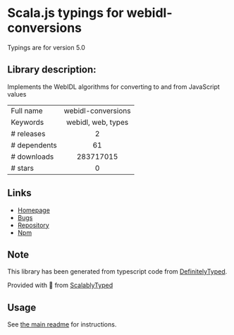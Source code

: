 
# Scala.js typings for webidl-conversions

Typings are for version 5.0

## Library description:
Implements the WebIDL algorithms for converting to and from JavaScript values

|                    |                 |
| ------------------ | :-------------: |
| Full name          | webidl-conversions |
| Keywords           | webidl, web, types |
| # releases         | 2 |
| # dependents       | 61 |
| # downloads        | 283717015 |
| # stars            | 0 |

## Links
- [Homepage](https://github.com/jsdom/webidl-conversions#readme)
- [Bugs](https://github.com/jsdom/webidl-conversions/issues)
- [Repository](https://github.com/jsdom/webidl-conversions)
- [Npm](https://www.npmjs.com/package/webidl-conversions)
    


## Note
This library has been generated from typescript code from [DefinitelyTyped](https://definitelytyped.org).

Provided with :purple_heart: from [ScalablyTyped](https://github.com/oyvindberg/ScalablyTyped)

## Usage
See [the main readme](../../readme.md) for instructions.


